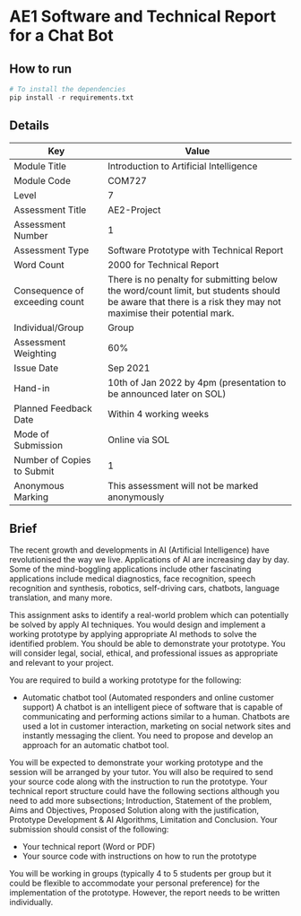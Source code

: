 # AE1 Software and Technical Report for a Chat Bot

## How to run

```python
# To install the dependencies
pip install -r requirements.txt
```

## Details

|Key|Value|
|--|--|
| Module Title | Introduction to Artificial Intelligence |
| Module Code | COM727 |
| Level | 7 |
| Assessment Title | AE2-Project |
| Assessment Number | 1 |
| Assessment Type | Software Prototype with Technical Report |
| Word Count | 2000 for Technical Report |
| Consequence of exceeding count | There is no penalty for submitting below the word/count limit, but students should be aware that there is a risk they may not maximise their potential mark. |
| Individual/Group | Group |
| Assessment Weighting | 60% |
| Issue Date | Sep 2021 |
| Hand-in | 10th of Jan 2022 by 4pm (presentation to be announced later on SOL) |
| Planned Feedback Date | Within 4 working weeks |
| Mode of Submission | Online via SOL |
| Number of Copies to Submit | 1 |
| Anonymous Marking | This assessment will not be marked anonymously |


## Brief

The recent growth and developments in AI (Artificial Intelligence) have revolutionised the way we live. Applications of AI are increasing day by day. Some of the mind-boggling applications include other fascinating applications include medical diagnostics, face recognition, speech recognition and synthesis, robotics, self-driving cars, chatbots, language translation, and many more.

This assignment asks to identify a real-world problem which can potentially be solved by apply AI techniques. You would design and implement a working prototype by applying appropriate AI methods to solve the identified problem. You should be able to demonstrate your prototype. You will consider legal, social, ethical, and professional issues as appropriate and relevant to your project.

You are required to build a working prototype for the following:

- Automatic chatbot tool (Automated responders and online customer support) A chatbot is an intelligent piece of software that is capable of communicating and performing actions similar to a human. Chatbots are used a lot in customer interaction, marketing on social network sites and instantly messaging the client. You need to propose and develop an approach for an automatic chatbot tool.

You will be expected to demonstrate your working prototype and the session will be arranged by your tutor. You will also be required to send your source code along with the instruction to run the prototype. Your technical report structure could have the following sections although you need to add more subsections; Introduction, Statement of the problem, Aims and Objectives, Proposed Solution along with the justification, Prototype Development & AI Algorithms, Limitation and Conclusion. Your submission should consist of the following:

- Your technical report (Word or PDF)
- Your source code with instructions on how to run the prototype

You will be working in groups (typically 4 to 5 students per group but it could be flexible to accommodate your personal preference) for the implementation of the prototype. However, the report needs to be written individually.

